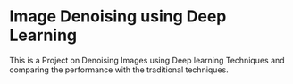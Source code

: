 # Image Denoising using Deep Learning

This is a Project on Denoising Images using Deep learning Techniques and comparing the performance with the traditional techniques.


